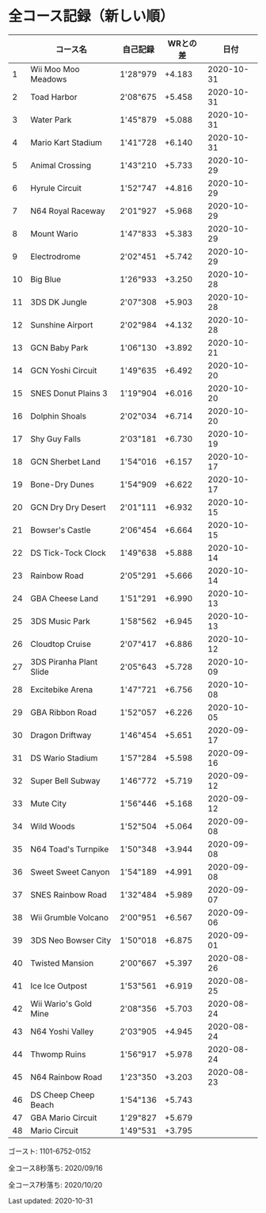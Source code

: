 # 全コース記録（新しい順）

||コース名|自己記録|WRとの差|日付
|--|--|--|--|--|
|1|Wii Moo Moo Meadows|1'28"979|+4.183|2020-10-31|
|2|Toad Harbor|2'08"675|+5.458|2020-10-31|
|3|Water Park|1'45"879|+5.088|2020-10-31|
|4|Mario Kart Stadium|1'41"728|+6.140|2020-10-31|
|5|Animal Crossing|1'43"210|+5.733|2020-10-29|
|6|Hyrule Circuit|1'52"747|+4.816|2020-10-29|
|7|N64 Royal Raceway|2'01"927|+5.968|2020-10-29|
|8|Mount Wario|1'47"833|+5.383|2020-10-29|
|9|Electrodrome|2'02"451|+5.742|2020-10-29|
|10|Big Blue|1'26"933|+3.250|2020-10-28|
|11|3DS DK Jungle|2'07"308|+5.903|2020-10-28|
|12|Sunshine Airport|2'02"984|+4.132|2020-10-28|
|13|GCN Baby Park|1'06"130|+3.892|2020-10-21|
|14|GCN Yoshi Circuit|1'49"635|+6.492|2020-10-20|
|15|SNES Donut Plains 3|1'19"904|+6.016|2020-10-20|
|16|Dolphin Shoals|2'02"034|+6.714|2020-10-20|
|17|Shy Guy Falls|2'03"181|+6.730|2020-10-19|
|18|GCN Sherbet Land|1'54"016|+6.157|2020-10-17|
|19|Bone-Dry Dunes|1'54"909|+6.622|2020-10-17|
|20|GCN Dry Dry Desert|2'01"111|+6.932|2020-10-15|
|21|Bowser's Castle|2'06"454|+6.664|2020-10-15|
|22|DS Tick-Tock Clock|1'49"638|+5.888|2020-10-14|
|23|Rainbow Road|2'05"291|+5.666|2020-10-14|
|24|GBA Cheese Land|1'51"291|+6.990|2020-10-13|
|25|3DS Music Park|1'58"562|+6.945|2020-10-13|
|26|Cloudtop Cruise|2'07"417|+6.886|2020-10-12|
|27|3DS Piranha Plant Slide|2'05"643|+5.728|2020-10-09|
|28|Excitebike Arena|1'47"721|+6.756|2020-10-08|
|29|GBA Ribbon Road|1'52"057|+6.226|2020-10-05|
|30|Dragon Driftway|1'46"454|+5.651|2020-09-17|
|31|DS Wario Stadium|1'57"284|+5.598|2020-09-16|
|32|Super Bell Subway|1'46"772|+5.719|2020-09-12|
|33|Mute City|1'56"446|+5.168|2020-09-12|
|34|Wild Woods|1'52"504|+5.064|2020-09-08|
|35|N64 Toad's Turnpike|1'50"348|+3.944|2020-09-08|
|36|Sweet Sweet Canyon|1'54"189|+4.991|2020-09-08|
|37|SNES Rainbow Road|1'32"484|+5.989|2020-09-07|
|38|Wii Grumble Volcano|2'00"951|+6.567|2020-09-06|
|39|3DS Neo Bowser City|1'50"018|+6.875|2020-09-01|
|40|Twisted Mansion|2'00"667|+5.397|2020-08-26|
|41|Ice Ice Outpost|1'53"561|+6.919|2020-08-25|
|42|Wii Wario's Gold Mine|2'08"356|+5.703|2020-08-24|
|43|N64 Yoshi Valley|2'03"905|+4.945|2020-08-24|
|44|Thwomp Ruins|1'56"917|+5.978|2020-08-24|
|45|N64 Rainbow Road|1'23"350|+3.203|2020-08-23|
|46|DS Cheep Cheep Beach|1'54"136|+5.743||
|47|GBA Mario Circuit|1'29"827|+5.679||
|48|Mario Circuit|1'49"531|+3.795||

ゴースト: 1101-6752-0152

全コース8秒落ち: 2020/09/16

全コース7秒落ち: 2020/10/20

Last updated: 2020-10-31
